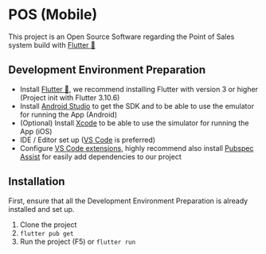 # POS (Mobile)

This project is an Open Source Software regarding the Point of Sales system build with [Flutter 💙](https://flutter.dev/)

## Development Environment Preparation
- Install [Flutter 💙](https://docs.flutter.dev/get-started/install), we recommend installing Flutter with version 3 or higher (Project init with Flutter 3.10.6)
- Install [Android Studio](https://developer.android.com/studio?hl=id) to get the SDK and to be able to use the emulator for running the App (Android)
- (Optional) Install [Xcode](https://developer.apple.com/xcode/) to be able to use the simulator for running the App (iOS)
- IDE / Editor set up ([VS Code](https://code.visualstudio.com/) is preferred)
- Configure [VS Code extensions](https://docs.flutter.dev/get-started/editor?tab=vscode), highly recommend also install [Pubspec Assist](https://marketplace.visualstudio.com/items?itemName=jeroen-meijer.pubspec-assist) for easily add dependencies to our project

## Installation
First, ensure that all the Development Environment Preparation is already installed and set up.
1. Clone the project
2. ```flutter pub get ```
3. Run the project (F5) or ```flutter run```

